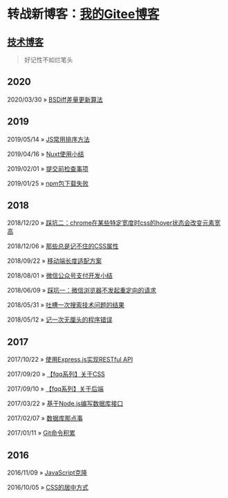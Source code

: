 # 转战新博客：[我的Gitee博客](https://gitee.com/ccjjcj/blog)

## [技术博客](https://github.com/wscj/blog)

> 好记性不如烂笔头

## 2020
2020/03/30 » [BSDiff差量更新算法](/articles/2020/bsdiff.md)

## 2019

2019/05/14 » [JS常用排序方法](/articles/2019/js常用排序方法.md)

2019/04/16 » [Nuxt使用小结](/articles/2019/nuxt使用小结.md)

2019/02/01 » [提交前检查事项](/articles/2019/提交前检查事项.md)

2019/01/25 » [npm包下载失败](/articles/2019/npm包下载失败.md)

## 2018

2018/12/20 » [踩坑二：chrome在某些特定宽度时css的hover状态会改变元素宽高](/articles/2018/踩坑二：chrome在某些特定宽度时css的hover状态会改变元素宽高.md)

2018/12/06 » [那些总是记不住的CSS属性](/articles/2018/那些记不住的CSS属性.md)

2018/09/22 » [移动端长度适配方案](/articles/2018/移动端长度适配方案.md)

2018/08/01 » [微信公众号支付开发小结](/articles/2018/微信公众号支付开发小结.md)

2018/06/09 » [踩坑一：微信浏览器不发起重定向的请求](/articles/2018/踩坑一：微信浏览器不发起重定向的请求.md)

2018/05/31 » [吐槽一次搜索技术问题的结果](/articles/2018/吐槽一次搜索技术问题的结果.md)

2018/05/12 » [记一次无厘头的程序错误](/articles/2018/记一次无厘头的程序错误.md)

## 2017

2017/10/22 » [使用Express.js实现RESTful API](/articles/2017/使用Express.js实现RESTfulAPI.md)

2017/09/20 » [【fqq系列】关于CSS](/articles/2017/【fqq系列】关于CSS.md)

2017/09/10 » [【fqq系列】关于后端](/articles/2017/【fqq系列】关于后端.md)

2017/03/22 » [基于Node.js编写数据库接口](/articles/2017/基于Node.js编写数据库接口.md)

2017/02/07 » [数据库那点事](/articles/2017/数据库那点事.md)

2017/01/11 » [Git命令积累](/articles/2017/Git命令积累.md)

## 2016

2016/11/09 » [JavaScript克隆](/articles/2016/Javascript克隆.md)

2016/10/05 » [CSS的居中方式](/articles/2016/CSS的居中方式.md)

